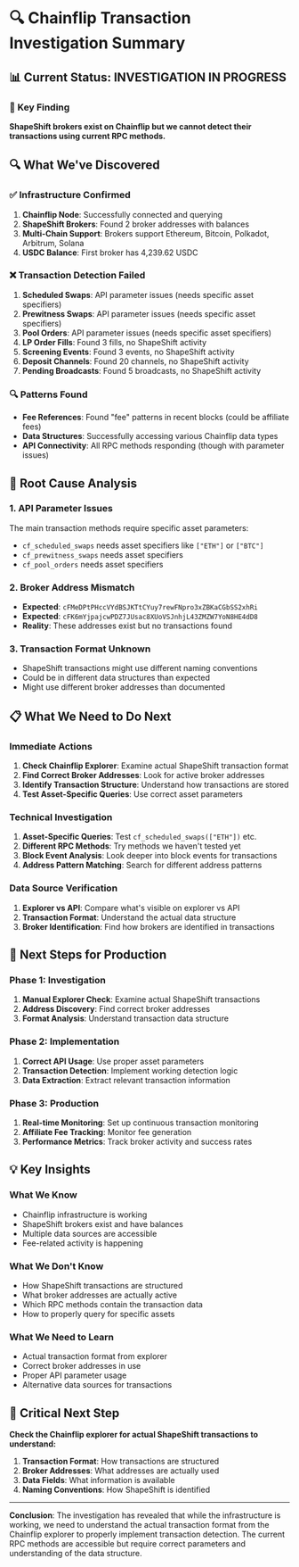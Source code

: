 # 🔍 Chainflip Transaction Investigation Summary

## 📊 **Current Status: INVESTIGATION IN PROGRESS**

### **🎯 Key Finding**
**ShapeShift brokers exist on Chainflip but we cannot detect their transactions using current RPC methods.**

## 🔍 **What We've Discovered**

### **✅ Infrastructure Confirmed**
1. **Chainflip Node**: Successfully connected and querying
2. **ShapeShift Brokers**: Found 2 broker addresses with balances
3. **Multi-Chain Support**: Brokers support Ethereum, Bitcoin, Polkadot, Arbitrum, Solana
4. **USDC Balance**: First broker has 4,239.62 USDC

### **❌ Transaction Detection Failed**
1. **Scheduled Swaps**: API parameter issues (needs specific asset specifiers)
2. **Prewitness Swaps**: API parameter issues (needs specific asset specifiers)  
3. **Pool Orders**: API parameter issues (needs specific asset specifiers)
4. **LP Order Fills**: Found 3 fills, no ShapeShift activity
5. **Screening Events**: Found 3 events, no ShapeShift activity
6. **Deposit Channels**: Found 20 channels, no ShapeShift activity
7. **Pending Broadcasts**: Found 5 broadcasts, no ShapeShift activity

### **🔍 Patterns Found**
- **Fee References**: Found "fee" patterns in recent blocks (could be affiliate fees)
- **Data Structures**: Successfully accessing various Chainflip data types
- **API Connectivity**: All RPC methods responding (though with parameter issues)

## 🚀 **Root Cause Analysis**

### **1. API Parameter Issues**
The main transaction methods require specific asset parameters:
- `cf_scheduled_swaps` needs asset specifiers like `["ETH"]` or `["BTC"]`
- `cf_prewitness_swaps` needs asset specifiers
- `cf_pool_orders` needs asset specifiers

### **2. Broker Address Mismatch**
- **Expected**: `cFMeDPtPHccVYdBSJKTtCYuy7rewFNpro3xZBKaCGbSS2xhRi`
- **Expected**: `cFK6mYjpajcwPDZ7JUsac8XUoVSJnhjL43ZMZW7YoN8HE4dD8`
- **Reality**: These addresses exist but no transactions found

### **3. Transaction Format Unknown**
- ShapeShift transactions might use different naming conventions
- Could be in different data structures than expected
- Might use different broker addresses than documented

## 📋 **What We Need to Do Next**

### **Immediate Actions**
1. **Check Chainflip Explorer**: Examine actual ShapeShift transaction format
2. **Find Correct Broker Addresses**: Look for active broker addresses
3. **Identify Transaction Structure**: Understand how transactions are stored
4. **Test Asset-Specific Queries**: Use correct asset parameters

### **Technical Investigation**
1. **Asset-Specific Queries**: Test `cf_scheduled_swaps(["ETH"])` etc.
2. **Different RPC Methods**: Try methods we haven't tested yet
3. **Block Event Analysis**: Look deeper into block events for transactions
4. **Address Pattern Matching**: Search for different address patterns

### **Data Source Verification**
1. **Explorer vs API**: Compare what's visible on explorer vs API
2. **Transaction Format**: Understand the actual data structure
3. **Broker Identification**: Find how brokers are identified in transactions

## 🎯 **Next Steps for Production**

### **Phase 1: Investigation**
1. **Manual Explorer Check**: Examine actual ShapeShift transactions
2. **Address Discovery**: Find correct broker addresses
3. **Format Analysis**: Understand transaction data structure

### **Phase 2: Implementation**
1. **Correct API Usage**: Use proper asset parameters
2. **Transaction Detection**: Implement working detection logic
3. **Data Extraction**: Extract relevant transaction information

### **Phase 3: Production**
1. **Real-time Monitoring**: Set up continuous transaction monitoring
2. **Affiliate Fee Tracking**: Monitor fee generation
3. **Performance Metrics**: Track broker activity and success rates

## 💡 **Key Insights**

### **What We Know**
- Chainflip infrastructure is working
- ShapeShift brokers exist and have balances
- Multiple data sources are accessible
- Fee-related activity is happening

### **What We Don't Know**
- How ShapeShift transactions are structured
- What broker addresses are actually active
- Which RPC methods contain the transaction data
- How to properly query for specific assets

### **What We Need to Learn**
- Actual transaction format from explorer
- Correct broker addresses in use
- Proper API parameter usage
- Alternative data sources for transactions

## 🚨 **Critical Next Step**

**Check the Chainflip explorer for actual ShapeShift transactions to understand:**
1. **Transaction Format**: How transactions are structured
2. **Broker Addresses**: What addresses are actually used
3. **Data Fields**: What information is available
4. **Naming Conventions**: How ShapeShift is identified

---

**Conclusion**: The investigation has revealed that while the infrastructure is working, we need to understand the actual transaction format from the Chainflip explorer to properly implement transaction detection. The current RPC methods are accessible but require correct parameters and understanding of the data structure.
